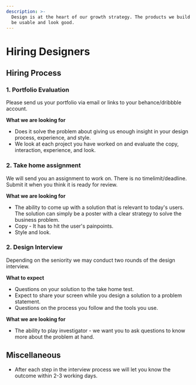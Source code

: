```yaml
---
description: >-
  Design is at the heart of our growth strategy. The products we build have to
  be usable and look good.
---
```


# Hiring Designers

## Hiring Process

### 1. Portfolio Evaluation

Please send us your portfolio via email or links to your behance/dribbble account.

**What we are looking for**

* Does it solve the problem about giving us enough insight in your design process, experience, and style.
* We look at each project you have worked on and evaluate the copy, interaction, experience, and look.

### 2.  **Take home assignment**

We will send you an assignment to work on. There is no timelimit/deadline. Submit it when you think it is ready for review.

**What we are looking for**

* The ability to come up with a solution that is relevant to today's users. The solution can simply be a poster with a clear strategy to solve the business problem.
* Copy - It has to hit the user's painpoints.
* Style and look.

### 2.  Design Interview

Depending on the seniority we may conduct two rounds of the design interview.

**What to expect**

* Questions on your solution to the take home test.
* Expect to share your screen while you design a solution to a problem statement.
* Questions on the process you follow and the tools you use.

**What we are looking for**

* The ability to play investigator - we want you to ask questions to know more about the problem at hand.

## **Miscellaneous**

* After each step in the interview process we will let you know the outcome within 2-3 working days.
